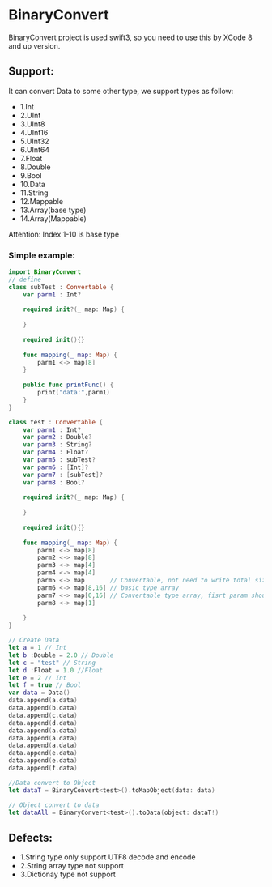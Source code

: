 # BinaryConvert

BinaryConvert project is used swift3, so you need to use this by XCode 8 and up version.

## Support:
It can convert Data to some other type, we support types as follow:
- 1.Int
- 2.UInt
- 3.UInt8
- 4.UInt16
- 5.UInt32
- 6.UInt64
- 7.Float
- 8.Double
- 9.Bool
- 10.Data
- 11.String
- 12.Mappable
- 13.Array(base type)
- 14.Array(Mappable)

Attention: Index 1-10 is base type

### Simple example:
```swift
import BinaryConvert
// define 
class subTest : Convertable {
    var parm1 : Int?
    
    required init?(_ map: Map) {
        
    }
    
    required init(){}
    
    func mapping(_ map: Map) {
        parm1 <-> map[8]
    }
    
    public func printFunc() {
        print("data:",parm1)
    }
}

class test : Convertable {
    var parm1 : Int?
    var parm2 : Double?
    var parm3 : String?
    var parm4 : Float?
    var parm5 : subTest?
    var parm6 : [Int]?
    var parm7 : [subTest]?
    var parm8 : Bool?
    
    required init?(_ map: Map) {
        
    }
    
    required init(){}
    
    func mapping(_ map: Map) {
        parm1 <-> map[8]
        parm2 <-> map[8]
        parm3 <-> map[4]
        parm4 <-> map[4]
        parm5 <-> map       // Convertable, not need to write total size or you can write as parm5 <-> map[0], set param to 0
        parm6 <-> map[8,16] // basic type array
        parm7 <-> map[0,16] // Convertable type array, fisrt param should set 0 or you can write as parm7 <-> map[16], not set first param
        parm8 <-> map[1]
        
    }
}

// Create Data
let a = 1 // Int
let b :Double = 2.0 // Double
let c = "test" // String
let d :Float = 1.0 //Float
let e = 2 // Int
let f = true // Bool
var data = Data()
data.append(a.data)
data.append(b.data)
data.append(c.data)
data.append(d.data)
data.append(a.data)
data.append(a.data)
data.append(a.data)
data.append(e.data)
data.append(e.data)
data.append(f.data)

//Data convert to Object
let dataT = BinaryConvert<test>().toMapObject(data: data)

// Object convert to data
let dataAll = BinaryConvert<test>().toData(object: dataT!)
```

## Defects:
- 1.String type only support UTF8 decode and encode
- 2.String array type not support
- 3.Dictionay type not support
